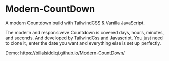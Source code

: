 # Modern-CountDown
A modern Countdown build with TailwindCSS &amp; Vanilla JavaScript. 

The modern and responsiveve Countdown is covered days, hours, minutes, and seconds. And developed by TailwindCss and Javascript.
You just need to clone it, enter the date you want and everything else is set up perfectly.

Demo: https://billalsiddiqi.github.io/Modern-CountDown/
